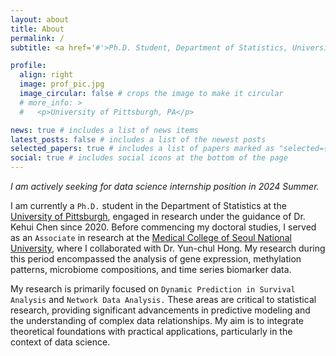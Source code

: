 ```yaml
---
layout: about
title: About
permalink: /
subtitle: <a href='#'>Ph.D. Student, Department of Statistics, University of Pittsburgh.</a>

profile:
  align: right
  image: prof_pic.jpg
  image_circular: false # crops the image to make it circular
  # more_info: >
  #   <p>University of Pittsburgh, PA</p>

news: true # includes a list of news items
latest_posts: false # includes a list of the newest posts
selected_papers: true # includes a list of papers marked as "selected={true}"
social: true # includes social icons at the bottom of the page
---
```


*I am actively seeking for data science internship position in 2024 Summer.*

I am currently a `Ph.D.` student in the Department of Statistics at the [University of Pittsburgh](https://www.stat.pitt.edu), engaged in research under the guidance of Dr. Kehui Chen since 2020. Before commencing my doctoral studies, I served as an `Associate` in research at the [Medical College of Seoul National University](https://medicine.snu.ac.kr/), where I collaborated with Dr. Yun-chul Hong. My research during this period encompassed the analysis of gene expression, methylation patterns, microbiome compositions, and time series  biomarker data.

My research is primarily focused on `Dynamic Prediction in Survival Analysis` and `Network Data Analysis.` These areas are critical to statistical research, providing significant advancements in predictive modeling and the understanding of complex data relationships. My aim is to integrate theoretical foundations with practical applications, particularly in the context of data science.
